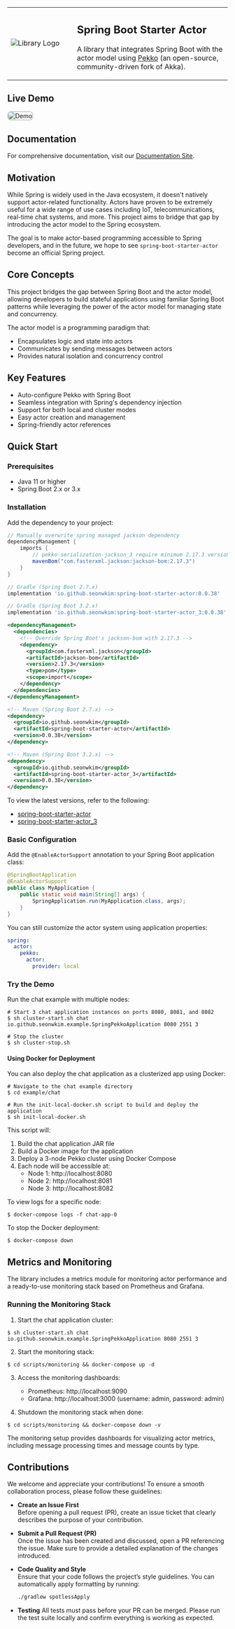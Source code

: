 <table>
<tr>
<td width="30%">
  <img src="mkdocs/docs/logo.png" alt="Library Logo" />
</td>
<td>
  <h2>Spring Boot Starter Actor</h2>
  <p>A library that integrates Spring Boot with the actor model using <a href="https://pekko.apache.org/">Pekko</a> (an open-source, community-driven fork of Akka).</p>
</td>
</tr>
</table>

## Live Demo

<div style="border: 2px solid #ccc; display: inline-block; border-radius: 8px; overflow: hidden;">
  <img src="mkdocs/docs/chat.gif" alt="Demo"/>
</div>

## Documentation

For comprehensive documentation, visit our [Documentation Site](https://seonwkim.github.io/spring-boot-starter-actor/).

## Motivation

While Spring is widely used in the Java ecosystem, it doesn't natively support actor-related functionality. Actors have proven to be extremely useful for a wide range of use cases including IoT, telecommunications, real-time chat systems, and more. This project aims to bridge that gap by introducing the actor model to the Spring ecosystem.

The goal is to make actor-based programming accessible to Spring developers, and in the future, we hope to see `spring-boot-starter-actor` become an official Spring project.

## Core Concepts

This project bridges the gap between Spring Boot and the actor model, allowing developers to build stateful
applications using familiar Spring Boot patterns while leveraging the power of the actor model for managing
state and concurrency.

The actor model is a programming paradigm that:
- Encapsulates logic and state into actors
- Communicates by sending messages between actors
- Provides natural isolation and concurrency control

## Key Features

- Auto-configure Pekko with Spring Boot
- Seamless integration with Spring's dependency injection
- Support for both local and cluster modes
- Easy actor creation and management
- Spring-friendly actor references

## Quick Start

### Prerequisites

- Java 11 or higher
- Spring Boot 2.x or 3.x

### Installation

Add the dependency to your project:

```gradle
// Manually overwrite spring managed jackson dependency 
dependencyManagement {
	imports {
		// pekko-serialization-jackson_3 require minimum 2.17.3 version of jackson
		mavenBom("com.fasterxml.jackson:jackson-bom:2.17.3")
	}
}

// Gradle (Spring Boot 2.7.x)
implementation 'io.github.seonwkim:spring-boot-starter-actor:0.0.38'

// Gradle (Spring Boot 3.2.x)
implementation 'io.github.seonwkim:spring-boot-starter-actor_3:0.0.38'
```

```xml
<dependencyManagement>
  <dependencies>
    <!-- Override Spring Boot's jackson-bom with 2.17.3 -->
    <dependency>
      <groupId>com.fasterxml.jackson</groupId>
      <artifactId>jackson-bom</artifactId>
      <version>2.17.3</version>
      <type>pom</type>
      <scope>import</scope>
    </dependency>
  </dependencies>
</dependencyManagement>

<!-- Maven (Spring Boot 2.7.x) -->
<dependency>
  <groupId>io.github.seonwkim</groupId>
  <artifactId>spring-boot-starter-actor</artifactId>
  <version>0.0.38</version>
</dependency>

<!-- Maven (Spring Boot 3.2.x) -->
<dependency>
  <groupId>io.github.seonwkim</groupId>
  <artifactId>spring-boot-starter-actor_3</artifactId>
  <version>0.0.38</version>
</dependency>
```

To view the latest versions, refer to the following:
- [spring-boot-starter-actor](https://central.sonatype.com/artifact/io.github.seonwkim/spring-boot-starter-actor)
- [spring-boot-starter-actor_3](https://central.sonatype.com/artifact/io.github.seonwkim/spring-boot-starter-actor_3)

### Basic Configuration

Add the `@EnableActorSupport` annotation to your Spring Boot application class:

```java
@SpringBootApplication
@EnableActorSupport
public class MyApplication {
    public static void main(String[] args) {
        SpringApplication.run(MyApplication.class, args);
    }
}
```

You can still customize the actor system using application properties:

```yaml
spring:
  actor:
    pekko:
      actor:
        provider: local
```

### Try the Demo

Run the chat example with multiple nodes:

```shell
# Start 3 chat application instances on ports 8080, 8081, and 8082
$ sh cluster-start.sh chat io.github.seonwkim.example.SpringPekkoApplication 8080 2551 3

# Stop the cluster
$ sh cluster-stop.sh
```

#### Using Docker for Deployment

You can also deploy the chat application as a clusterized app using Docker:

```shell
# Navigate to the chat example directory
$ cd example/chat

# Run the init-local-docker.sh script to build and deploy the application
$ sh init-local-docker.sh
```

This script will:
1. Build the chat application JAR file
2. Build a Docker image for the application
3. Deploy a 3-node Pekko cluster using Docker Compose
4. Each node will be accessible at:
   - Node 1: http://localhost:8080
   - Node 2: http://localhost:8081
   - Node 3: http://localhost:8082

To view logs for a specific node:
```shell
$ docker-compose logs -f chat-app-0
```

To stop the Docker deployment:
```shell
$ docker-compose down
```

## Metrics and Monitoring

The library includes a metrics module for monitoring actor performance and a ready-to-use monitoring stack based on Prometheus and Grafana.

### Running the Monitoring Stack

1. Start the chat application cluster:
```shell
$ sh cluster-start.sh chat io.github.seonwkim.example.SpringPekkoApplication 8080 2551 3
```

2. Start the monitoring stack:
```shell
$ cd scripts/monitoring && docker-compose up -d
```

3. Access the monitoring dashboards:
   - Prometheus: http://localhost:9090
   - Grafana: http://localhost:3000 (username: admin, password: admin)

4. Shutdown the monitoring stack when done:
```shell
$ cd scripts/monitoring && docker-compose down -v
```

The monitoring setup provides dashboards for visualizing actor metrics, including message processing times and message counts by type.

## Contributions 

We welcome and appreciate your contributions! To ensure a smooth collaboration process, please follow these guidelines:

- **Create an Issue First**  
  Before opening a pull request (PR), create an issue ticket that clearly describes the purpose of your contribution.  

- **Submit a Pull Request (PR)**  
  Once the issue has been created and discussed, open a PR referencing the issue. Make sure to provide a detailed explanation of the changes introduced.

- **Code Quality and Style**  
  Ensure that your code follows the project’s style guidelines. You can automatically apply formatting by running:
  ```bash
  ./gradlew spotlessApply
  ```
  
- **Testing**
  All tests must pass before your PR can be merged.
  Please run the test suite locally and confirm everything is working as expected.